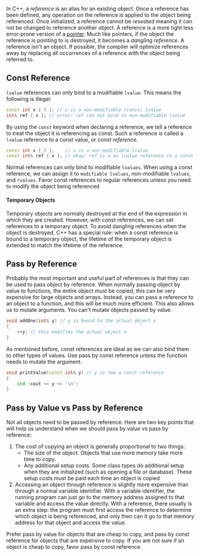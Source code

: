 
In C++, a *reference* is an alias for an existing object. Once a reference has been defined, any operation on the reference is applied to the object being referenced. Once initialized, a reference cannot be *reseated* meaning it can not be changed to reference another object. A reference is a more tight less error-prone version of a [pointer](../C/Pointers.md). Much like pointers, if the object the reference is pointing to is destroyed, it becomes a *dangling reference*. A reference isn't an object. If possible, the compiler will optimize references away by replacing all occurrences of a reference with the object being referred to.


## Const Reference

`lvalue` references can only bind to a modifiable `lvalue`. This means the following is illegal:

```cpp
const int x { 5 }; // x is a non-modifiable (const) lvalue
int& ref { x }; // error: ref can not bind to non-modifiable lvalue
```

By using the `const` keyword when declaring a reference, we tell a reference to treat the object it is referencing as const. Such a reference is called a `lvalue` reference to a const value, or *const reference*.

```cpp
const int x { 5 };    // x is a non-modifiable lvalue
const int& ref { x }; // okay: ref is a an lvalue reference to a const value
```

Normal references can only bind to modifiable `lvalues`. When using a const reference, we can assign it to `modifiable lvalues`, non-modifiable `lvalues`, and `rvalues`. Favor const references to regular references unless you need to modify the object being referenced

#### Temporary Objects

Temporary objects are normally destroyed at the end of the expression in which they are created. However, with const references, we can set references to a temporary object. To avoid dangling references when the object is destroyed, C++ has a special rule: when a const reference is bound to a temporary object, the lifetime of the temporary object is extended to match the lifetime of the reference.


## Pass by Reference

Probably the most important and useful part of references is that they can be used to pass object by reference. When normally passing object by value to functions, the entire object must be copied, this can be very expensive for large objects and arrays. Instead, you can pass a reference to an object to a function, and this will be much more efficient. This also allows us to mutate arguments. You can't mutate objects passed by value.

```cpp
void addOne(int& y) // y is bound to the actual object x
{
    ++y; // this modifies the actual object x
}
```

As mentioned before, const references are ideal as we can also bind them to other types of values. Use pass by const reference unless the function needs to mutate the argument.

```cpp
void printValue(const int& y) // y is now a const reference
{
    std::cout << y << '\n';
}
```


## Pass by Value vs Pass by Reference

Not all objects need to be passed by reference. Here are two key points that will help us understand when we should pass by value vs pass by reference:
1. The cost of copying an object is generally proportional to two things:
	- The size of the object. Objects that use more memory take more time to copy.
	- Any additional setup costs. Some class types do additional setup when they are initialized (such as opening a file or database). These setup costs must be paid each time an object is copied
2. Accessing an object through reference is slightly more expensive than through a normal variable identifier. With a variable identifier, the running program can just go to the memory address assigned to that variable and access the value directly. With a reference, there usually is an extra step: the program must first access the reference to determine which object is being referenced, and only then can it go to that memory address for that object and access the value.

Prefer pass by value for objects that are cheap to copy, and pass by const reference for objects that are expensive to copy. If you are not sure if an object is cheap to copy, favor pass by const reference.